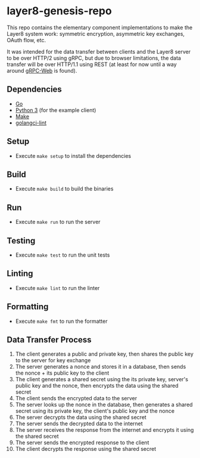 # layer8-genesis-repo
This repo contains the elementary component implementations to make the Layer8 system work: symmetric encryption, asymmetric key exchanges, OAuth flow, etc.

It was intended for the data transfer between clients and the Layer8 server to be over HTTP/2 using gRPC, but due to browser limitations, the data transfer will be over HTTP/1.1 using REST (at least for now until a way around [gRPC-Web](https://github.com/grpc/grpc-web) is found).

## Dependencies
- [Go](https://golang.org/doc/install)
- [Python 3](https://www.python.org/downloads/) (for the example client)
- [Make](https://www.gnu.org/software/make/)
- [golangci-lint](https://golangci-lint.run/usage/install/#local-installation)

## Setup
- Execute `make setup` to install the dependencies

## Build
- Execute `make build` to build the binaries

## Run
- Execute `make run` to run the server

## Testing
- Execute `make test` to run the unit tests

## Linting
- Execute `make lint` to run the linter

## Formatting
- Execute `make fmt` to run the formatter

## Data Transfer Process
1. The client generates a public and private key, then shares the public key to the server for key exchange
2. The server generates a nonce and stores it in a database, then sends the nonce + its public key to the client
3. The client generates a shared secret using the its private key, server's public key and the nonce, then encrypts the data using the shared secret
4. The client sends the encrypted data to the server
5. The server looks up the nonce in the database, then generates a shared secret using its private key, the client's public key and the nonce
6. The server decrypts the data using the shared secret
7. The server sends the decrypted data to the internet
8. The server receives the response from the internet and encrypts it using the shared secret
9. The server sends the encrypted response to the client
10. The client decrypts the response using the shared secret
